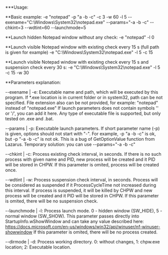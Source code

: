 ***Usage:

**Basic example:
  -e "notepad" -p "a -b -c" -c 3 -w 60 -l 5
  --exename="C:\Windows\System32\notepad.exe" --params="-a -b -c" --chkint=3 --wdtint=60 --launchmode=5
  
**Launch hidden Notepad window without any check:
	-e "notepad" -l 0

**Launch visible Notepad window with existing check every 15 s (full path is given for example)
	-e "C:\Windows\System32\notepad.exe" -l 5 -c 15 
	
**Launch visible Notepad window with existing check every 15 s and suspension check every 30 s:
	-e "C:\Windows\System32\notepad.exe" -l 5 -c 15 -w 30 
	
**Parameters explanation:

--exename | -e:
	Executable name and path, which will be executed by this program.
	If *.exe location is in current folder or in system32, path can be not specified.
	File extension also can be not provided, for example: "notepad" instead of "notepad.exe"
	If launch parameters does not contain symbols '\' or '/', you can add it here.
	Any type of executable file is supported, but only tested on .exe and .bat.
	
--params | -p:
	Executable launch parameters. If short parameter name (-p) is given, options should not start with "-".
	For example, -p "a -b -c" is ok, but -p "-a -b -c" is not ok. This is a bug of GetOptionValue function from Lazarus.
	Temporary solution: you can use --params="-a -b -c"
	
--chkint | -c:
	Process existing check interval, in seconds. If there is no such process with given name and PID, new
	process will be created and it PID will be stored in CHPW.
	If this parameter is omited, process will be created once.

--wdtint | -w:
	Process suspension check interval, in seconds. Process will be considered as suspended if it ProcessCycleTime
	not increased during this interval. If process is suspended, it will be killed by CHPW and new process will be 
	created and it PID will be stored in CHPW.
	If this parameter is omited, there will be no suspension check.

--launchmode | -l:
	Process launch mode. 0 - hidden window (SW_HIDE), 5 - normal window (SW_SHOW).
	This parameter passes directly into StartupInfo.wShowWindow and can take any value described here:
	https://docs.microsoft.com/en-us/windows/win32/api/winuser/nf-winuser-showwindow
	If this parameter is omited, there will be no process created.

--dirmode | -d:
	Process working directory.
	0: without changes, 1: chpw.exe location; 2: Executable location.